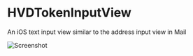 HVDTokenInputView
=================

An iOS text input view similar to the address input view in Mail


![Screenshot](http://i.imgur.com/Io2dR98.png)
